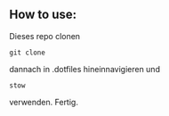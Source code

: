 ## How to use:

Dieses repo clonen

    git clone

dannach in .dotfiles hineinnavigieren und

    stow

verwenden.
Fertig.
